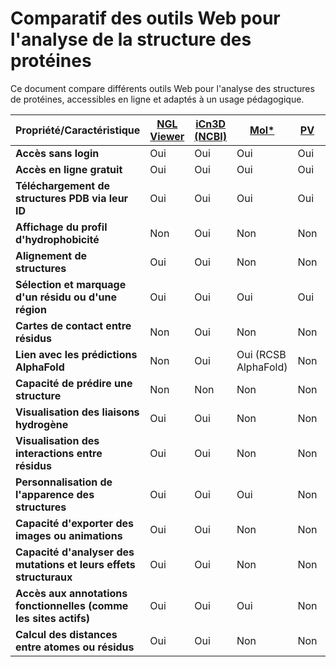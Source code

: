 # Comparatif des outils Web pour l'analyse de la structure des protéines

Ce document compare différents outils Web pour l'analyse des structures de protéines, accessibles en ligne et adaptés à un usage pédagogique.

| **Propriété/Caractéristique**                                  | [**NGL Viewer**](https://nglviewer.org/) | [**iCn3D** (NCBI)](https://www.ncbi.nlm.nih.gov/Structure/icn3d/full.html) | [**Mol\***](https://molstar.org/) | [**PV**](https://biasmv.github.io/pv/) | [**LiteMol**](https://litemol.org/) | [**Swiss-Model**](https://swissmodel.expasy.org/) |
|----------------------------------------------------------------|------------------------------------------|-----------------------------------------------------------|----------------------------------|---------------------------------|--------------------------------|-------------------------------------------|
| **Accès sans login**                                            | Oui                                      | Oui                                                       | Oui                              | Oui                             | Oui                            | Non                                       |
| **Accès en ligne gratuit**                                      | Oui                                      | Oui                                                       | Oui                              | Oui                             | Oui                            | Oui                                       |
| **Téléchargement de structures PDB via leur ID**                | Oui                                      | Oui                                                       | Oui                              | Oui                             | Oui                            | Oui                                       |
| **Affichage du profil d'hydrophobicité**                        | Non                                      | Oui                                                       | Non                              | Non                             | Non                            | Non                                       |
| **Alignement de structures**                                    | Oui                                      | Oui                                                       | Non                              | Non                             | Non                            | Oui                                       |
| **Sélection et marquage d'un résidu ou d'une région**           | Oui                                      | Oui                                                       | Oui                              | Oui                             | Oui                            | Oui                                       |
| **Cartes de contact entre résidus**                             | Non                                      | Oui                                                       | Non                              | Non                             | Non                            | Non                                       |
| **Lien avec les prédictions AlphaFold**                         | Non                                      | Oui                                                       | Oui (RCSB AlphaFold)             | Non                             | Non                            | Oui                                       |
| **Capacité de prédire une structure**                           | Non                                      | Non                                                       | Non                              | Non                             | Non                            | Oui                                       |
| **Visualisation des liaisons hydrogène**                        | Oui                                      | Oui                                                       | Non                              | Non                             | Oui                            | Oui                                       |
| **Visualisation des interactions entre résidus**                | Oui                                      | Oui                                                       | Non                              | Non                             | Oui                            | Oui                                       |
| **Personnalisation de l'apparence des structures**              | Oui                                      | Oui                                                       | Oui                              | Non                             | Oui                            | Oui                                       |
| **Capacité d'exporter des images ou animations**                | Oui                                      | Oui                                                       | Non                              | Non                             | Oui                            | Oui                                       |
| **Capacité d'analyser des mutations et leurs effets structuraux**| Oui                                      | Oui                                                       | Non                              | Non                             | Non                            | Oui                                       |
| **Accès aux annotations fonctionnelles (comme les sites actifs)**| Oui                                      | Oui                                                       | Oui                              | Non                             | Oui                            | Oui                                       |
| **Calcul des distances entre atomes ou résidus**                | Oui                                      | Oui                                                       | Non                              | Non                             | Oui                            | Oui                                       |
